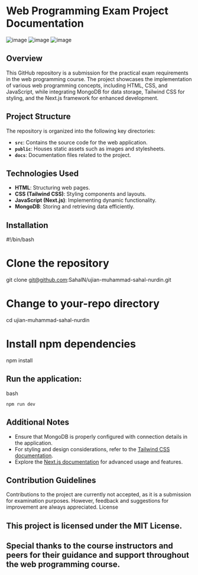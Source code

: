 # Web Programming Exam Project Documentation
![image](https://github.com/SahalN/ujian-muhammad-sahal-nurdin/assets/94037920/bf43ec87-087a-44e6-8172-48d11f7e775b)
![image](https://github.com/SahalN/ujian-muhammad-sahal-nurdin/assets/94037920/40a913af-23ca-409f-bd2b-117261ad9919)
![image](https://github.com/SahalN/ujian-muhammad-sahal-nurdin/assets/94037920/2551eea0-3e09-408a-b073-1c34de48cc90)



## Overview
This GitHub repository is a submission for the practical exam requirements in the web programming course. The project showcases the implementation of various web programming concepts, including HTML, CSS, and JavaScript, while integrating MongoDB for data storage, Tailwind CSS for styling, and the Next.js framework for enhanced development.

## Project Structure
The repository is organized into the following key directories:

- **`src`**: Contains the source code for the web application.
- **`public`**: Houses static assets such as images and stylesheets.
- **`docs`**: Documentation files related to the project.

## Technologies Used
- **HTML**: Structuring web pages.
- **CSS (Tailwind CSS)**: Styling components and layouts.
- **JavaScript (Next.js)**: Implementing dynamic functionality.
- **MongoDB**: Storing and retrieving data efficiently.

## Installation
#!/bin/bash

# Clone the repository
git clone git@github.com:SahalN/ujian-muhammad-sahal-nurdin.git

# Change to your-repo directory
cd ujian-muhammad-sahal-nurdin

# Install npm dependencies
npm install


## Run the application:

bash

    npm run dev


##  Additional Notes
- Ensure that MongoDB is properly configured with connection details in the application.
- For styling and design considerations, refer to the [Tailwind CSS documentation](https://tailwindcss.com/docs).
- Explore the [Next.js documentation](https://nextjs.org/docs) for advanced usage and features.


## Contribution Guidelines
Contributions to the project are currently not accepted, as it is a submission for examination purposes. However, feedback and suggestions for improvement are always appreciated.
License

## This project is licensed under the MIT License.

## Special thanks to the course instructors and peers for their guidance and support throughout the web programming course.
